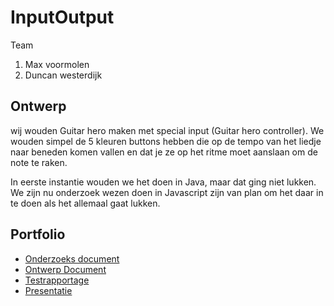 # InputOutput

Team
  1. Max voormolen
  2. Duncan westerdijk
  
## Ontwerp
wij wouden Guitar hero maken met special input (Guitar hero controller).
We wouden simpel de 5 kleuren buttons hebben die op de tempo van het liedje
naar beneden komen vallen en dat je ze op het ritme moet aanslaan om de
note te raken.

In eerste instantie wouden we het doen in Java, maar dat ging niet lukken.
We zijn nu onderzoek wezen doen in Javascript zijn van plan om het daar
in te doen als het allemaal gaat lukken.

## Portfolio

* [Onderzoeks document](https://github.com/Feaxxae/InputOutput/blob/master/P01_-_Onderzoek_finished.docx)
* [Ontwerp Document](https://github.com/Feaxxae/InputOutput/blob/master/P02_-_Ontwerp_document.docx)
* [Testrapportage]()
* [Presentatie]()
